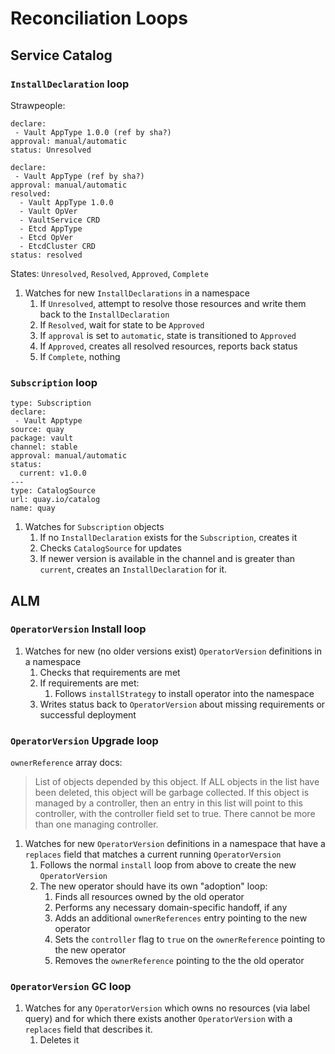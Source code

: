 # Reconciliation Loops

## Service Catalog

### `InstallDeclaration` loop

Strawpeople:

```
declare: 
 - Vault AppType 1.0.0 (ref by sha?)
approval: manual/automatic
status: Unresolved
```

```
declare: 
 - Vault AppType (ref by sha?)
approval: manual/automatic
resolved:
  - Vault AppType 1.0.0
  - Vault OpVer
  - VaultService CRD
  - Etcd AppType
  - Etcd OpVer
  - EtcdCluster CRD
status: resolved
```

States: `Unresolved`, `Resolved`, `Approved`, `Complete`

1. Watches for new `InstallDeclarations` in a namespace
    1. If `Unresolved`, attempt to resolve those resources and write them back to the `InstallDeclaration`
    1. If `Resolved`, wait for state to be `Approved`
      1. If `approval` is set to `automatic`, state is transitioned to `Approved`
    1. If `Approved`, creates all resolved resources, reports back status
    1. If `Complete`, nothing

### `Subscription` loop

```
type: Subscription
declare: 
 - Vault Apptype 
source: quay
package: vault
channel: stable
approval: manual/automatic
status:
  current: v1.0.0
---
type: CatalogSource
url: quay.io/catalog
name: quay
```

1. Watches for `Subscription` objects
   1. If no `InstallDeclaration` exists for the `Subscription`, creates it
   1. Checks `CatalogSource` for updates
     1. If newer version is available in the channel and is greater than `current`, creates an `InstallDeclaration` for it.

## ALM

### `OperatorVersion` Install loop
1. Watches for new (no older versions exist) `OperatorVersion` definitions in a namespace
    1. Checks that requirements are met
    1. If requirements are met:
        1. Follows `installStrategy` to install operator into the namespace
    1. Writes status back to `OperatorVersion` about missing requirements or successful deployment


### `OperatorVersion` Upgrade loop

`ownerReference` array docs:
> List of objects depended by this object. If ALL objects in the list have been deleted, this object will be garbage collected. If this object is managed by a controller, then an entry in this list will point to this controller, with the controller field set to true. There cannot be more than one managing controller.

1. Watches for new `OperatorVersion` definitions in a namespace that have a `replaces` field that matches a current running `OperatorVersion`
    1. Follows the normal `install` loop from above to create the new `OperatorVersion`
    1. The new operator should have its own "adoption" loop:
        1. Finds all resources owned by the old operator
        1. Performs any necessary domain-specific handoff, if any
        1. Adds an additional `ownerReferences` entry pointing to the new operator
        1. Sets the `controller` flag to `true` on the `ownerReference` pointing to the new operator
        1. Removes the `ownerReference` pointing to the the old operator

### `OperatorVersion` GC loop

1. Watches for any `OperatorVersion` which owns no resources (via label query) and for which there exists another `OperatorVersion` with a `replaces` field that describes it.
    1. Deletes it
